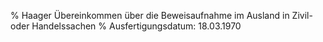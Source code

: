 % Haager Übereinkommen über die Beweisaufnahme im Ausland in Zivil- oder Handelssachen
% Ausfertigungsdatum: 18.03.1970
 